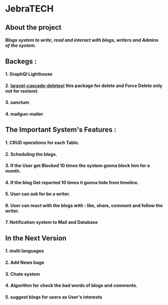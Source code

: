 # JebraTECH
## About the project
##### Blogs system to write, read and interact with blogs, writers and Admins of the system.

## Backegs :
#### 1. GraphQl Lighthouse 
#### 2. <a href='https://github.com/shiftonelabs/laravel-cascade-deletes'>laravel-cascade-deletes</a>( this package for <b>delete and Force Delete</b> only not for restore)
#### 3. sanctum 
#### 4. mailgun-mailer


## The Important System's Features :
#### 1. CRUD operations for each Table.  
#### 2. Scheduling the blogs.  
#### 3. If the User get Blocked 10 times the system gonna block him for a month.  
#### 4. If the blog Get reported 10 times it gonna hide from timeline.
#### 5. User can ask for be a writer.
#### 6. User can react with the blogs with : like, share, comment and follow the writer.
#### 7. Notification system to Mail and Database 

## In the Next Version
#### 1. multi languages
#### 2. Add News bage 
#### 3. Chate system 
#### 4. Algorithm for check the bad words of blogs and comments.
#### 5. suggest blogs for users as User's interests
